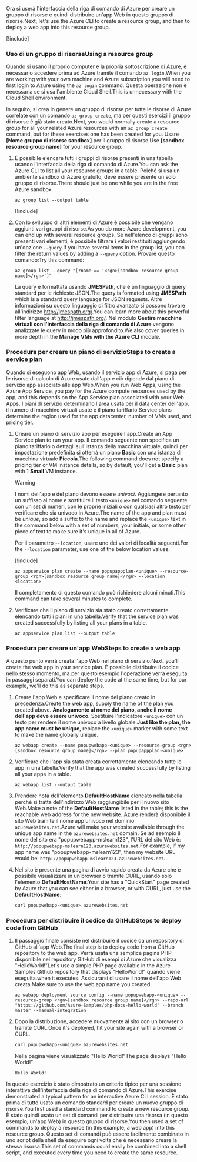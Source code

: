 <span data-ttu-id="7d9df-101">Ora si userà l'interfaccia della riga di comando di Azure per creare un gruppo di risorse e quindi distribuire un'app Web in questo gruppo di risorse.</span><span class="sxs-lookup"><span data-stu-id="7d9df-101">Next, let's use the Azure CLI to create a resource group, and then to deploy a web app into this resource group.</span></span>

[!include[](../../../includes/azure-sandbox-activate.md)]

### <a name="using-a-resource-group"></a><span data-ttu-id="7d9df-102">Uso di un gruppo di risorse</span><span class="sxs-lookup"><span data-stu-id="7d9df-102">Using a resource group</span></span>

<span data-ttu-id="7d9df-103">Quando si usano il proprio computer e la propria sottoscrizione di Azure, è necessario accedere prima ad Azure tramite il comando `az login`.</span><span class="sxs-lookup"><span data-stu-id="7d9df-103">When you are working with your own machine and Azure subscription you will need to first login to Azure using the `az login` command.</span></span> <span data-ttu-id="7d9df-104">Questa operazione non è necessaria se si usa l'ambiente Cloud Shell.</span><span class="sxs-lookup"><span data-stu-id="7d9df-104">This is unnecessary with the Cloud Shell environment.</span></span>

<span data-ttu-id="7d9df-105">In seguito, si crea in genere un gruppo di risorse per tutte le risorse di Azure correlate con un comando `az group create`, ma per questi esercizi il gruppo di risorse è già stato creato.</span><span class="sxs-lookup"><span data-stu-id="7d9df-105">Next, you would normally create a resource group for all your related Azure resources with an `az group create` command, but for these exercises one has been created for you.</span></span> <span data-ttu-id="7d9df-106">Usare **<rgn>[Nome gruppo di risorse sandbox]</rgn>** per il gruppo di risorse.</span><span class="sxs-lookup"><span data-stu-id="7d9df-106">Use **<rgn>[sandbox resource group name]</rgn>** for your resource group.</span></span>

1. <span data-ttu-id="7d9df-107">È possibile elencare tutti i gruppi di risorse presenti in una tabella usando l'interfaccia della riga di comando di Azure.</span><span class="sxs-lookup"><span data-stu-id="7d9df-107">You can ask the Azure CLI to list all your resource groups in a table.</span></span> <span data-ttu-id="7d9df-108">Poiché si usa un ambiente sandbox di Azure gratuito, deve essere presente un solo gruppo di risorse.</span><span class="sxs-lookup"><span data-stu-id="7d9df-108">There should just be one while you are in the free Azure sandbox.</span></span>

    ```azurecli
    az group list --output table
    ```

    [!include[](../../../includes/azure-cloudshell-copy-paste-tip.md)]

1. <span data-ttu-id="7d9df-109">Con lo sviluppo di altri elementi di Azure è possibile che vengano aggiunti vari gruppi di risorse.</span><span class="sxs-lookup"><span data-stu-id="7d9df-109">As you do more Azure development, you can end up with several resource groups.</span></span> <span data-ttu-id="7d9df-110">Se nell'elenco di gruppi sono presenti vari elementi, è possibile filtrare i valori restituiti aggiungendo un'opzione `--query`.</span><span class="sxs-lookup"><span data-stu-id="7d9df-110">If you have several items in the group list, you can filter the return values by adding a `--query` option.</span></span> <span data-ttu-id="7d9df-111">Provare questo comando:</span><span class="sxs-lookup"><span data-stu-id="7d9df-111">Try this command:</span></span>

    ```azurecli
    az group list --query "[?name == '<rgn>[sandbox resource group name]</rgn>']"
    ```

    <span data-ttu-id="7d9df-112">La query è formattata usando **JMESPath**, che è un linguaggio di query standard per le richieste JSON.</span><span class="sxs-lookup"><span data-stu-id="7d9df-112">The query is formated using **JMESPath** which is a standard query language for JSON requests.</span></span> <span data-ttu-id="7d9df-113">Altre informazioni su questo linguaggio di filtro avanzato si possono trovare all'indirizzo <http://jmespath.org/>.</span><span class="sxs-lookup"><span data-stu-id="7d9df-113">You can learn more about this powerful filter language at <http://jmespath.org/>.</span></span> <span data-ttu-id="7d9df-114">Nel modulo **Gestire macchine virtuali con l'interfaccia della riga di comando di Azure** vengono analizzate le query in modo più approfondito.</span><span class="sxs-lookup"><span data-stu-id="7d9df-114">We also cover queries in more depth in the **Manage VMs with the Azure CLI** module.</span></span>

### <a name="steps-to-create-a-service-plan"></a><span data-ttu-id="7d9df-115">Procedura per creare un piano di servizio</span><span class="sxs-lookup"><span data-stu-id="7d9df-115">Steps to create a service plan</span></span>

<span data-ttu-id="7d9df-116">Quando si eseguono app Web, usando il servizio app di Azure, si paga per le risorse di calcolo di Azure usate dall'app e ciò dipende dal piano di servizio app associato alle app Web.</span><span class="sxs-lookup"><span data-stu-id="7d9df-116">When you run Web Apps, using the Azure App Service, you pay for the Azure compute resources used by the app, and this depends on the App Service plan associated with your Web Apps.</span></span> <span data-ttu-id="7d9df-117">I piani di servizio determinano l'area usata per il data center dell'app, il numero di macchine virtuali usate e il piano tariffario.</span><span class="sxs-lookup"><span data-stu-id="7d9df-117">Service plans determine the region used for the app datacenter, number of VMs used, and pricing tier.</span></span>

1. <span data-ttu-id="7d9df-118">Creare un piano di servizio app per eseguire l'app.</span><span class="sxs-lookup"><span data-stu-id="7d9df-118">Create an App Service plan to run your app.</span></span> <span data-ttu-id="7d9df-119">Il comando seguente non specifica un piano tariffario o dettagli sull'istanza della macchina virtuale, quindi per impostazione predefinita si otterrà un piano **Basic** con una istanza di macchina virtuale **Piccola**.</span><span class="sxs-lookup"><span data-stu-id="7d9df-119">The following command does not specify a pricing tier or VM instance details, so by default, you'll get a **Basic** plan with 1 **Small** VM instance.</span></span>

    > [!WARNING]
    > <span data-ttu-id="7d9df-120">I nomi dell'app e del piano devono essere _univoci_. Aggiungere pertanto un suffisso al nome e sostituire il testo `<unique>` nel comando seguente con un set di numeri, con le proprie iniziali o con qualsiasi altro testo per verificare che sia univoco in Azure.</span><span class="sxs-lookup"><span data-stu-id="7d9df-120">The name of the app and plan must be _unique_, so add a suffix to the name and replace the `<unique>` text in the command below with a set of numbers, your initials, or some other piece of text to make sure it's unique in all of Azure.</span></span>

    <span data-ttu-id="7d9df-121">Per il parametro `--location`, usare uno dei valori di località seguenti.</span><span class="sxs-lookup"><span data-stu-id="7d9df-121">For the `--location` parameter, use one of the below location values.</span></span>

    [!include[](../../../includes/azure-sandbox-regions-first-mention-note.md)]

    ```azurecli
    az appservice plan create --name popupappplan-<unique> --resource-group <rgn>[sandbox resource group name]</rgn> --location <location>
    ```

    <span data-ttu-id="7d9df-122">Il completamento di questo comando può richiedere alcuni minuti.</span><span class="sxs-lookup"><span data-stu-id="7d9df-122">This command can take several minutes to complete.</span></span>

1. <span data-ttu-id="7d9df-123">Verificare che il piano di servizio sia stato creato correttamente elencando tutti i piani in una tabella.</span><span class="sxs-lookup"><span data-stu-id="7d9df-123">Verify that the service plan was created successfully by listing all your plans in a table.</span></span>

    ```azurecli
    az appservice plan list --output table
    ```

### <a name="steps-to-create-a-web-app"></a><span data-ttu-id="7d9df-124">Procedura per creare un'app Web</span><span class="sxs-lookup"><span data-stu-id="7d9df-124">Steps to create a web app</span></span>

<span data-ttu-id="7d9df-125">A questo punto verrà creata l'app Web nel piano di servizio.</span><span class="sxs-lookup"><span data-stu-id="7d9df-125">Next, you'll create the web app in your service plan.</span></span> <span data-ttu-id="7d9df-126">È possibile distribuire il codice nello stesso momento, ma per questo esempio l'operazione verrà eseguita in passaggi separati.</span><span class="sxs-lookup"><span data-stu-id="7d9df-126">You can deploy the code at the same time, but for our example, we'll do this as separate steps.</span></span>

1. <span data-ttu-id="7d9df-127">Creare l'app Web e specificare il nome del piano creato in precedenza.</span><span class="sxs-lookup"><span data-stu-id="7d9df-127">Create the web app, supply the name of the plan you created above.</span></span> <span data-ttu-id="7d9df-128">**Analogamente al nome del piano, anche il nome dell'app deve essere univoco**. Sostituire l'indicatore `<unique>` con un testo per rendere il nome univoco a livello globale.</span><span class="sxs-lookup"><span data-stu-id="7d9df-128">**Just like the plan, the app name must be unique**, replace the `<unique>` marker with some text to make the name globally unique.</span></span>

    ```azurecli
    az webapp create --name popupwebapp-<unique> --resource-group <rgn>[sandbox resource group name]</rgn> --plan popupappplan-<unique>
    ```

1. <span data-ttu-id="7d9df-129">Verificare che l'app sia stata creata correttamente elencando tutte le app in una tabella.</span><span class="sxs-lookup"><span data-stu-id="7d9df-129">Verify that the app was created successfully by listing all your apps in a table.</span></span>

    ```azurecli
    az webapp list --output table
    ```

1. <span data-ttu-id="7d9df-130">Prendere nota dell'elemento **DefaultHostName** elencato nella tabella perché si tratta dell'indirizzo Web raggiungibile per il nuovo sito Web.</span><span class="sxs-lookup"><span data-stu-id="7d9df-130">Make a note of the **DefaultHostName** listed in the table; this is the reachable web address for the new website.</span></span> <span data-ttu-id="7d9df-131">Azure renderà disponibile il sito Web tramite il nome app univoco nel dominio `azurewebsites.net`.</span><span class="sxs-lookup"><span data-stu-id="7d9df-131">Azure will make your website available through the unique app name in the `azurewebsites.net` domain.</span></span> <span data-ttu-id="7d9df-132">Se ad esempio il nome del sito era "popupwebapp-mslearn123", l'URL del sito Web è: `http://popupwebapp-mslearn123.azurewebsites.net`.</span><span class="sxs-lookup"><span data-stu-id="7d9df-132">For example, if my app name was "popupwebapp-mslearn123", then my website URL would be: `http://popupwebapp-mslearn123.azurewebsites.net`.</span></span>

1. <span data-ttu-id="7d9df-133">Nel sito è presente una pagina di avvio rapido creata da Azure che è possibile visualizzare in un browser o tramite CURL, usando solo l'elemento **DefaultHostName**:</span><span class="sxs-lookup"><span data-stu-id="7d9df-133">Your site has a "QuickStart" page created by Azure that you can see either in a browser, or with CURL, just use the **DefaultHostName**:</span></span>

    ```bash
    curl popupwebapp-<unique>.azurewebsites.net
    ```
    
### <a name="steps-to-deploy-code-from-github"></a><span data-ttu-id="7d9df-134">Procedura per distribuire il codice da GitHub</span><span class="sxs-lookup"><span data-stu-id="7d9df-134">Steps to deploy code from GitHub</span></span>

1. <span data-ttu-id="7d9df-135">Il passaggio finale consiste nel distribuire il codice da un repository di GitHub all'app Web.</span><span class="sxs-lookup"><span data-stu-id="7d9df-135">The final step is to deploy code from a GitHub repository to the web app.</span></span> <span data-ttu-id="7d9df-136">Verrà usata una semplice pagina PHP disponibile nel repository GitHub di esempi di Azure che visualizza "HelloWorld!"</span><span class="sxs-lookup"><span data-stu-id="7d9df-136">Let's use a simple PHP page available in the Azure Samples Github repository that displays "HelloWorld!"</span></span> <span data-ttu-id="7d9df-137">quando viene eseguita.</span><span class="sxs-lookup"><span data-stu-id="7d9df-137">when it executes.</span></span> <span data-ttu-id="7d9df-138">Assicurarsi di usare il nome dell'app Web creata.</span><span class="sxs-lookup"><span data-stu-id="7d9df-138">Make sure to use the web app name you created.</span></span>

    ```azurecli
    az webapp deployment source config --name popupwebapp-<unique> --resource-group <rgn>[sandbox resource group name]</rgn> --repo-url "https://github.com/Azure-Samples/php-docs-hello-world" --branch master --manual-integration
    ```

1. <span data-ttu-id="7d9df-139">Dopo la distribuzione, accedere nuovamente al sito con un browser o tramite CURL.</span><span class="sxs-lookup"><span data-stu-id="7d9df-139">Once it's deployed, hit your site again with a browser or CURL.</span></span>

    ```bash
    curl popupwebapp-<unique>.azurewebsites.net
    ```
    
    <span data-ttu-id="7d9df-140">Nella pagina viene visualizzato "Hello World!"</span><span class="sxs-lookup"><span data-stu-id="7d9df-140">The page displays "Hello World!"</span></span>

    ```output
    Hello World!
    ```

<span data-ttu-id="7d9df-141">In questo esercizio è stato dimostrato un criterio tipico per una sessione interattiva dell'interfaccia della riga di comando di Azure.</span><span class="sxs-lookup"><span data-stu-id="7d9df-141">This exercise demonstrated a typical pattern for an interactive Azure CLI session.</span></span> <span data-ttu-id="7d9df-142">È stato prima di tutto usato un comando standard per creare un nuovo gruppo di risorse.</span><span class="sxs-lookup"><span data-stu-id="7d9df-142">You first used a standard command to create a new resource group.</span></span> <span data-ttu-id="7d9df-143">È stato quindi usato un set di comandi per distribuire una risorsa (in questo esempio, un'app Web) in questo gruppo di risorse.</span><span class="sxs-lookup"><span data-stu-id="7d9df-143">You then used a set of commands to deploy a resource (in this example, a web app) into this resource group.</span></span> <span data-ttu-id="7d9df-144">Questo set di comandi può essere facilmente combinato in uno script della shell da eseguire ogni volta che è necessario creare la stessa risorsa.</span><span class="sxs-lookup"><span data-stu-id="7d9df-144">This set of commands could easily be combined into a shell script, and executed every time you need to create the same resource.</span></span>